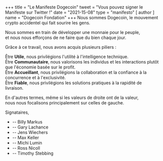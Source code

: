 +++
title = "Le Manifeste Dogecoin"
tweet = "Vous pouvez signer le Manifeste sur Twitter !"
date = "2021-15-08"
type = "manifesto"
[ author ]
name = "Dogecoin Fondation"
+++
Nous sommes Dogecoin, le mouvement crypto accidentel qui fait sourire les gens.

Nous sommes en train de développer une monnaie pour le peuple, </br>
et nous nous efforçons de ne faire que du bien chaque jour.</br>

Grâce à ce travail, nous avons acquis plusieurs piliers :

Être **Utile**, nous privilégions l'utilité à l'intelligence technique.</br>
Être **Communautaire**, nous valorisons les individus et les interactions plutôt que l'économie basée sur le profit.</br>
Être **Accueillant**, nous privilégions la collaboration et la confiance à la concurrence et à l'exclusivité.</br>
Être **Fiable**, nous privilégions les solutions pratiques à la rapidité de livraison. </br>

En d'autres termes, même si les valeurs de droite ont de la valeur, </br>
nous nous focalisons principalement sur celles de gauche.

<div class="signatories">
Signataires, 

<div class="people">

* -- Billy Markus
* -- Gary Lachance
* -- Jens Wiechers
* -- Max Keller
* -- Michi Lumin
* -- Ross Nicoll
* -- Timothy Stebbing

</div>
</div>
